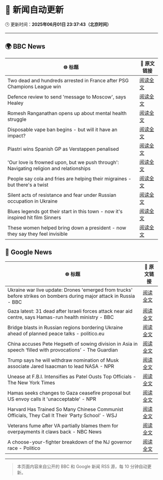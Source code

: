 # 🧠 新闻自动更新

🕒 更新时间：**2025年06月01日 23:37:43（北京时间）**

---

## 🌍 BBC News

| 🌐 标题 | 🔗 原文链接 |
|--------|-------------|
| Two dead and hundreds arrested in France after PSG Champions League win | [阅读全文](https://www.bbc.com/news/articles/ckgqyg325gno) |
| Defence review to send 'message to Moscow', says Healey | [阅读全文](https://www.bbc.com/news/articles/cq69vqpp2l4o) |
| Romesh Ranganathan opens up about mental health struggle | [阅读全文](https://www.bbc.com/news/articles/cy8np7zzdl3o) |
| Disposable vape ban begins - but will it have an impact? | [阅读全文](https://www.bbc.com/news/articles/c80kxx2xr77o) |
| Piastri wins Spanish GP as Verstappen penalised | [阅读全文](https://www.bbc.com/sport/formula1/articles/cj6rd8yrpyyo) |
| 'Our love is frowned upon, but we push through': Navigating religion and relationships | [阅读全文](https://www.bbc.com/news/articles/c8xg5ypwdpyo) |
| People say cola and fries are helping their migraines - but there's a twist | [阅读全文](https://www.bbc.com/news/articles/c23mrl5x53ro) |
| Silent acts of resistance and fear under Russian occupation in Ukraine | [阅读全文](https://www.bbc.com/news/articles/czj40rn8k0wo) |
| Blues legends got their start in this town - now it's inspired hit film Sinners | [阅读全文](https://www.bbc.com/news/articles/cy8nj2dm7keo) |
| These women helped bring down a president - now they say they feel invisible | [阅读全文](https://www.bbc.com/news/articles/cy8njzr42zvo) |

## 📰 Google News

| 🌐 标题 | 🔗 原文链接 |
|--------|-------------|
| Ukraine war live update: Drones 'emerged from trucks' before strikes on bombers during major attack in Russia - BBC | [阅读全文](https://news.google.com/rss/articles/CBMiVEFVX3lxTFBiVzUxZDBxdUYxNGFhODZSM0FkV3JfZVdLR1JIbXBORG5CbFk2RWNMSHpSTERQZ3FLMG1iQWpRZ0xkTDdVQjBqUzhIaXAwQ3g0LVNmMw?oc=5) |
| Gaza latest: 31 dead after Israeli forces attack near aid centre, says Hamas-run health ministry - BBC | [阅读全文](https://news.google.com/rss/articles/CBMiVEFVX3lxTFA4S0xvc28tZFJ3RF9VLUtuYmtGQ3hLRmJSMjZuQld6Vm1RX04tNXo5UWtPYWZyT2VKUWdVdWFUa3l4bTIzdXNuR0FfY09CN1ZkTVVfSg?oc=5) |
| Bridge blasts in Russian regions bordering Ukraine ahead of planned peace talks - politico.eu | [阅读全文](https://news.google.com/rss/articles/CBMiswFBVV95cUxObjBTcVFWUExTaWVweVRWQUN3eWs5dnpJTi1lZWU4ZkZQWWFmbHRKZmczcjZJaERBOGk2aVdqbTJlTnhTWTJzdkdMVm1SVXJ0OTB2QzRTdGFnWEVRZGxTUUYtQzBVOTlKbXEwQm52NmhoajN5S2Fqa004amNxV3cyVHluTFh2dmJCd284Q1NtbGlYRW15em1UX2xTNDJ6UzctY2dzSkltOEdpN2hFMl95QTZCaw?oc=5) |
| China accuses Pete Hegseth of sowing division in Asia in speech ‘filled with provocations’ - The Guardian | [阅读全文](https://news.google.com/rss/articles/CBMizwFBVV95cUxNQ0I4aFQyU3RwRk05X2I2WWZ6QXBEUHR0WUIycExhN2R1QTNyUFJLT0VUanNEbmZBTUtoM2s5a0E1RVVTVWVWSkhqZzhWY211MVZhUmNxVmZ2VVQtdVk5YktES053d2RobU5wdTYtelZsVk9RN1VPSTZ3VkhDTVlfMzFGOTVwRGUxODQzVDNGZFVpZGFFWWpNLXVWRHlnTzItaE1iMmxYVFdfblQ5MkNyWFBhUUhiYUlkWlZubE9Ibm9IeDF1bmtrTUJpRzRVOXc?oc=5) |
| Trump says he will withdraw nomination of Musk associate Jared Isaacman to lead NASA - NPR | [阅读全文](https://news.google.com/rss/articles/CBMihAFBVV95cUxQX0pfemNvbVVYVzRiRkFNbDhVWC1uRV9ROVA3YWdSQkFRZDB1bDZma3BYZXBYZ2tydy1XTTN5M3c5N0VDSFZxNzNFUzZRb3lKeVM0RUIxc0MzNlh6SlNYeEIzN09YV1NnVTFIalQtcFVsMk1EMTFBVEw5aFpQWmh1V1YzVnQ?oc=5) |
| Unease at F.B.I. Intensifies as Patel Ousts Top Officials - The New York Times | [阅读全文](https://news.google.com/rss/articles/CBMibkFVX3lxTFBFZ0tXZFJhSE9MMlhwLW1BRVRwU3NMYkdWb2M4bVE5QXJ5WEJxMWZWV19jV3BCUFgzSzJYc1VWeUl4dVZWNVVHWFB4dV9UUFloejdmR0daZlJNNnlBaEs2YnUwa0Qtb1J6cllDaUhB?oc=5) |
| Hamas seeks changes to Gaza ceasefire proposal but US envoy calls it 'unacceptable' - NPR | [阅读全文](https://news.google.com/rss/articles/CBMif0FVX3lxTE1wY0N5NE93VjVfcXVUQTUteTlqYVdrZ280MW5Cck9wQUVSNWl4VXhxVTdWSFhUSy1ldGZhbFpldXJJRW5oVi0tc3B3NnN5Zk01bVJ6cV9hRzhFbEFOLTBfU2U4eDlEUlV4emUyOV9HeFpzbUZrZE5HR2N5cVZsUEk?oc=5) |
| Harvard Has Trained So Many Chinese Communist Officials, They Call It Their ‘Party School’ - WSJ | [阅读全文](https://news.google.com/rss/articles/CBMiekFVX3lxTFB3N0VIdktjeTFNalhEMDhvdVc4eWpZNzc4blFuNm5rbTBKeGF1Rkd2dElmRldjSHRnVEIwd1F5Q01yd3R0bFE1WmZtTzNPNEFTU1Z0cjBObTAycjF3Z01ES1pQR0x3ZmpsUWprcHZyRXJrMThjdWppRjVn?oc=5) |
| Veterans fume after VA partially blames them for overpayments it claws back - NBC News | [阅读全文](https://news.google.com/rss/articles/CBMiqAFBVV95cUxNX1ZncGJiNFNvM0dyOFc2dU1LZkVKdXB0TVZZMHV3UHZsblVEcmlURjYzb3RydFlQYkxoMTZRYldtNWY4b1RfRnl0NzhzY3VHVG9vdGQzUGU1QkVuaVpQMkd1dFFSc1ZOSm1xVDNGQzgwRUFRNWdZVGo3bmtRaEw4MVQyeGl5QnFiMENjc0xrX1V2Sk11S2tTVGlka2pUbHhTUmxxYzZxaHLSAVZBVV95cUxPVktTOGQ2blJiRlNpZHE5RXBzcVhxY2V6c0VCOTZPRkdpZ19jSVZGVTRwLXBDTUlhc0s1NTdMWkJrOTlHZm9WcGtuV0RqUHM3RGl0bm96Zw?oc=5) |
| A choose-your-fighter breakdown of the NJ governor race - Politico | [阅读全文](https://news.google.com/rss/articles/CBMijwFBVV95cUxOaF9xRnZ0S05yVDQyaVMtd0xtdkNvY3FKRnh4S3pSbU5FLUxzeDVodFlmZUlSTDI2SklBNjZNaW56VUtqTkE4R1FpeWFTVnpvR3h3bERJWFVkU1BRdHZtazYzQm5kUnZ6Uk9jMi1ZbkNwdngtZUJjejRHYXM2cFV4ZHltVzc1RnV4dGNWdFZKYw?oc=5) |

---
> 本页面内容来自公开的 BBC 和 Google 新闻 RSS 源，每 10 分钟自动更新。